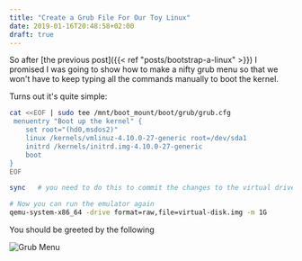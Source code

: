 ```yaml
---
title: "Create a Grub File For Our Toy Linux"
date: 2019-01-16T20:48:58+02:00
draft: true
---
```


So after [the previous post]({{< ref "posts/bootstrap-a-linux" >}}) I promised I was going to show how to make a nifty grub menu so that we won't have to keep typing all the commands manually to boot the kernel.

Turns out it's quite simple:

```bash
cat <<EOF | sudo tee /mnt/boot_mount/boot/grub/grub.cfg
 menuentry "Boot up the kernel" {
    set root="(hd0,msdos2)"
    linux /kernels/vmlinuz-4.10.0-27-generic root=/dev/sda1
    initrd /kernels/initrd.img-4.10.0-27-generic
    boot
}
EOF

sync   # you need to do this to commit the changes to the virtual drive

# Now you can run the emulator again
qemu-system-x86_64 -drive format=raw,file=virtual-disk.img -m 1G
```

You should be greeted by the following

![Grub Menu](/grub-menu.png)
